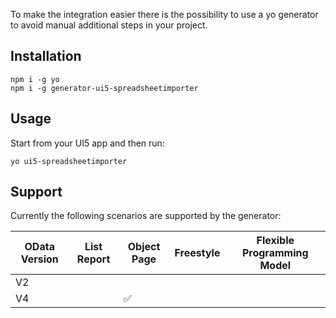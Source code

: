 To make the integration easier there is the possibility to use a yo generator to avoid manual additional steps in your project. 

## Installation

````
npm i -g yo
npm i -g generator-ui5-spreadsheetimporter
````

## Usage

 Start from your UI5 app and then run:

````
yo ui5-spreadsheetimporter
````

## Support

Currently the following scenarios are supported by the generator:


| OData Version  | List Report  | Object Page  |  Freestyle | Flexible Programming Model |
|---|---|---|---|---|
| V2  |    |  |  |  |
| V4  |   | :white_check_mark:  |   |   |
